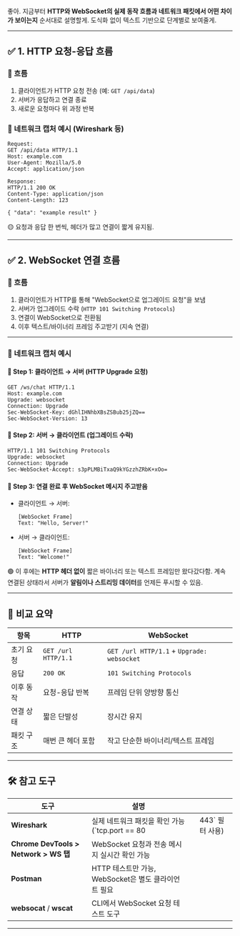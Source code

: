 좋아. 지금부터 **HTTP와 WebSocket의 실제 동작 흐름과 네트워크 패킷에서 어떤 차이가 보이는지** 순서대로 설명할게.
도식화 없이 텍스트 기반으로 단계별로 보여줄게.

---

## ✅ 1. HTTP 요청-응답 흐름

### 🧭 흐름

1. 클라이언트가 HTTP 요청 전송 (예: `GET /api/data`)
2. 서버가 응답하고 연결 종료
3. 새로운 요청마다 위 과정 반복

### 📡 네트워크 캡처 예시 (Wireshark 등)

```
Request:
GET /api/data HTTP/1.1
Host: example.com
User-Agent: Mozilla/5.0
Accept: application/json

Response:
HTTP/1.1 200 OK
Content-Type: application/json
Content-Length: 123

{ "data": "example result" }
```

🟡 요청과 응답 한 번씩, 헤더가 많고 연결이 짧게 유지됨.

---

## ✅ 2. WebSocket 연결 흐름

### 🧭 흐름

1. 클라이언트가 HTTP를 통해 "WebSocket으로 업그레이드 요청"을 보냄
2. 서버가 업그레이드 수락 (`HTTP 101 Switching Protocols`)
3. 연결이 WebSocket으로 전환됨
4. 이후 텍스트/바이너리 프레임 주고받기 (지속 연결)

---

### 📡 네트워크 캡처 예시

#### 🔹 Step 1: 클라이언트 → 서버 (HTTP Upgrade 요청)

```
GET /ws/chat HTTP/1.1
Host: example.com
Upgrade: websocket
Connection: Upgrade
Sec-WebSocket-Key: dGhlIHNhbXBsZSBub25jZQ==
Sec-WebSocket-Version: 13
```

#### 🔹 Step 2: 서버 → 클라이언트 (업그레이드 수락)

```
HTTP/1.1 101 Switching Protocols
Upgrade: websocket
Connection: Upgrade
Sec-WebSocket-Accept: s3pPLMBiTxaQ9kYGzzhZRbK+xOo=
```

#### 🔹 Step 3: 연결 완료 후 WebSocket 메시지 주고받음

* 클라이언트 → 서버:

  ```
  [WebSocket Frame]
  Text: "Hello, Server!"
  ```

* 서버 → 클라이언트:

  ```
  [WebSocket Frame]
  Text: "Welcome!"
  ```

🟢 이 후에는 **HTTP 헤더 없이** 짧은 바이너리 또는 텍스트 프레임만 왔다갔다함.
계속 연결된 상태라서 서버가 **알림이나 스트리밍 데이터**를 언제든 푸시할 수 있음.

---

## 🧪 비교 요약

| 항목    | HTTP                | WebSocket                                  |
| ----- | ------------------- | ------------------------------------------ |
| 초기 요청 | `GET /url HTTP/1.1` | `GET /url HTTP/1.1` + `Upgrade: websocket` |
| 응답    | `200 OK`            | `101 Switching Protocols`                  |
| 이후 동작 | 요청-응답 반복            | 프레임 단위 양방향 통신                              |
| 연결 상태 | 짧은 단발성              | 장시간 유지                                     |
| 패킷 구조 | 매번 큰 헤더 포함          | 작고 단순한 바이너리/텍스트 프레임                        |

---

## 🛠 참고 도구

| 도구                                   | 설명                                   |   |              |
| ------------------------------------ | ------------------------------------ | - | ------------ |
| **Wireshark**                        | 실제 네트워크 패킷을 확인 가능 (\`tcp.port == 80  |   | 443\` 필터 사용) |
| **Chrome DevTools > Network > WS 탭** | WebSocket 요청과 전송 메시지 실시간 확인 가능       |   |              |
| **Postman**                          | HTTP 테스트만 가능, WebSocket은 별도 클라이언트 필요 |   |              |
| **websocat** / **wscat**             | CLI에서 WebSocket 요청 테스트 도구            |   |              |

---
